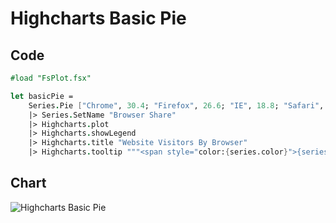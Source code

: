 Highcharts Basic Pie
====================

Code
----

```fsharp
#load "FsPlot.fsx"

let basicPie =
    Series.Pie ["Chrome", 30.4; "Firefox", 26.6; "IE", 18.8; "Safari", 15.2; "Others", 9.]
    |> Series.SetName "Browser Share"
    |> Highcharts.plot
    |> Highcharts.showLegend
    |> Highcharts.title "Website Visitors By Browser"
    |> Highcharts.tooltip """<span style="color:{series.color}">{series.name}: <b>{point.percentage:.1f}%</b><br/>"""
```
Chart
-----

![Highcharts Basic Pie](https://raw.github.com/TahaHachana/FsPlot/master/screenshots/HighchartsBasicPie.PNG)
